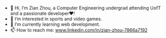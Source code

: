 - 👋 Hi, I’m Zian Zhou, a Computer Engineering undergrad attending UofT and a passionate developer❤️!
- 👀 I’m interested in sports and video games. 
- 🌱 I’m currently learning web development.
- 📫 How to reach me: www.linkedin.com/in/zian-zhou-7866a7192

<!---
ZianZhou/ZianZhou is a ✨ special ✨ repository because its `README.md` (this file) appears on your GitHub profile.
You can click the Preview link to take a look at your changes.
--->
